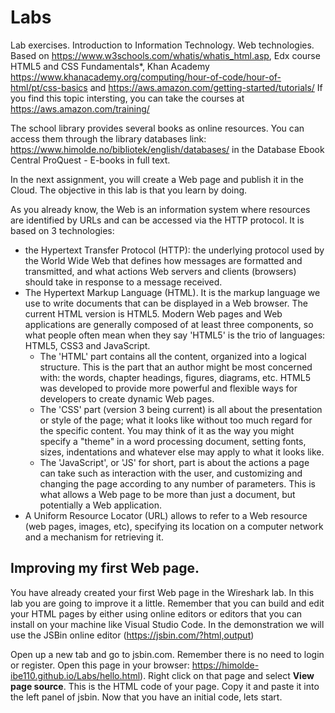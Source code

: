 # Labs
Lab exercises. Introduction to Information Technology. Web technologies. 
Based on https://www.w3schools.com/whatis/whatis_html.asp, Edx course HTML5 and CSS Fundamentals*, Khan Academy https://www.khanacademy.org/computing/hour-of-code/hour-of-html/pt/css-basics and https://aws.amazon.com/getting-started/tutorials/
If you find this topic intersting, you can take the courses at https://aws.amazon.com/training/ 

The school library provides several books as online resources. You can access them through the library databases link: https://www.himolde.no/bibliotek/english/databases/ in the Database Ebook Central ProQuest - E-books in full text. 

In the next assignment, you will create a Web page and publish it in the Cloud. The objective in this lab is that you learn by doing.

As you already know, the Web is an information system where resources are identified by URLs and can be accessed via the HTTP protocol. It is based on 3 technologies: 
- the Hypertext Transfer Protocol (HTTP): the underlying protocol used by the World Wide Web that defines how messages are formatted and transmitted, and what actions Web servers and clients (browsers) should take in response to a message received. 
- The Hypertext Markup Language (HTML). It is the markup language we use to write documents that can be displayed in a Web browser.  The current HTML version is HTML5. Modern Web pages and Web applications are generally composed of at least three components, so what people often mean when they say 'HTML5' is the trio of languages: HTML5, CSS3 and JavaScript.
  - The 'HTML' part contains all the content, organized into a logical structure.  This is the part that an author might be most concerned with: the words, chapter headings, figures, diagrams, etc. HTML5 was developed to provide more powerful and flexible ways for developers to create dynamic Web pages.
  - The 'CSS' part (version 3 being current) is all about the presentation or style of the page; what it looks like without too much regard for the specific content. You may think of it as the way you might specify a "theme" in a word processing document, setting fonts, sizes, indentations and whatever else may apply to what it looks like. 
  - The 'JavaScript', or 'JS' for short, part is about the actions a page can take such as interaction with the user, and customizing and changing the page according to any number of parameters.  This is what allows a Web page to be more than just a document, but potentially a Web application. 
- A Uniform Resource Locator (URL) allows to refer to a Web resource (web pages, images, etc), specifying its location on a computer network and a mechanism for retrieving it.

## Improving my first Web page.
You have already created your first Web page in the Wireshark lab. In this lab you are going to improve it a little. Remember that you can build and edit your HTML pages by either using online editors or editors that you can install on your machine like Visual Studio Code. In the demonstration we will use the JSBin online editor (https://jsbin.com/?html,output) 

Open up a new tab and go to jsbin.com. Remember there is no need to login or register. 
Open this page in your browser: https://himolde-ibe110.github.io/Labs/hello.html). Right click on that page and select **View page source**. This is the HTML code of your page. Copy it and paste it into the left panel of jsbin. 
Now that you have an initial code, lets start.





